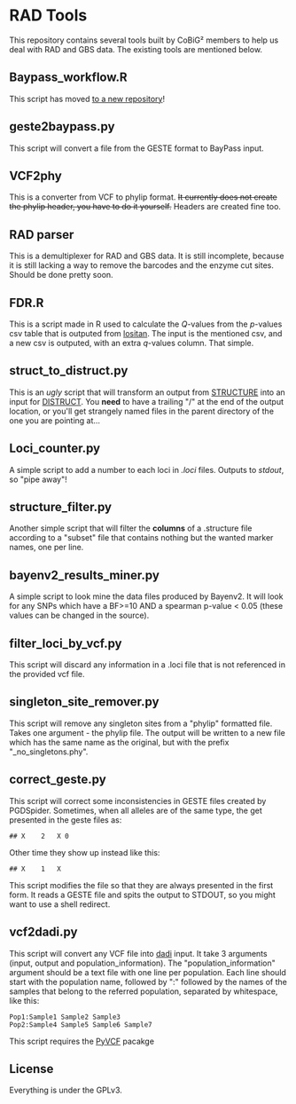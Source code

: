# RAD Tools

This repository contains several tools built by CoBiG² members to help us deal with RAD and GBS data.
The existing tools are mentioned below.

## Baypass_workflow.R

This script has moved [to a new repository](https://github.com/StuntsPT/pyRona)!

## geste2baypass.py

This script will convert a file from the GESTE format to BayPass input.

## VCF2phy

This is a converter from VCF to phylip format. ~~It currently does not create the phylip header, you have to do it yourself.~~ Headers are created fine too.


## RAD parser

This is a demultiplexer for RAD and GBS data. It is still incomplete, because it is still lacking a way to remove the barcodes and the enzyme cut sites. Should be done pretty soon.


## FDR.R

This is a script made in R used to calculate the *Q*-values from the *p*-values csv table that is outputed from [lositan](http://popgen.net/soft/lositan/).
The input is the mentioned csv, and a new csv is outputed, with an extra *q*-values column.
That simple.


## struct_to_distruct.py

This is an *ugly* script that will transform an output from [STRUCTURE](http://web.stanford.edu/group/pritchardlab/structure.html) into an input for [DISTRUCT](http://web.stanford.edu/group/rosenberglab/distruct.html).
You **need** to have a trailing "/" at the end of the output location, or you'll get strangely named files in the parent directory of the one you are pointing at...


## Loci_counter.py

A simple script to add a number to each loci in *.loci* files. Outputs to *stdout*, so "pipe away"!


## structure_filter.py

Another simple script that will filter the **columns** of a .structure file according to a "subset" file that contains nothing but the wanted marker names, one per line.

## bayenv2_results_miner.py

A simple script to look mine the data files produced by Bayenv2. It will look for any SNPs which have a BF>=10 AND a spearman p-value < 0.05 (these values can be changed in the source).

## filter_loci_by_vcf.py

This script will discard any information in a .loci file that is not referenced in the provided vcf file.

## singleton_site_remover.py

This script will remove any singleton sites from a "phylip" formatted file.
Takes one argument - the phylip file. The output will be written to a new file
which has the same name as the original, but with the prefix
"\_no_singletons.phy".


## correct_geste.py

This script will correct some inconsistencies in GESTE files created by PGDSpider.
Sometimes, when all alleles are of the same type, the get presented in the geste files as:

```
## X    2   X 0
```

Other time they show up instead like this:

```
## X    1   X
```

This script modifies the file so that they are always presented in the first form.
It reads a GESTE file and spits the output to STDOUT, so you might want to use a shell redirect.

## vcf2dadi.py

This script will convert any VCF file into [dadi](https://bitbucket.org/gutenkunstlab/dadi) input.
It take 3 arguments (input, output and population_information).
The "population_information" argument should be a text file with one line per population.
Each line should start with the population name, followed by ":" followed by the names of the samples that belong to the referred population, separated by whitespace, like this:

    Pop1:Sample1 Sample2 Sample3
    Pop2:Sample4 Sample5 Sample6 Sample7

This script requires the [PyVCF](https://github.com/jamescasbon/PyVCF) pacakge

## License

Everything is under the GPLv3.
